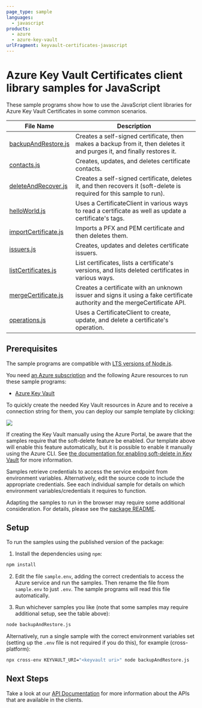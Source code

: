 ```yaml
---
page_type: sample
languages:
  - javascript
products:
  - azure
  - azure-key-vault
urlFragment: keyvault-certificates-javascript
---
```


# Azure Key Vault Certificates client library samples for JavaScript

These sample programs show how to use the JavaScript client libraries for Azure Key Vault Certificates in some common scenarios.

| **File Name**                             | **Description**                                                                                                            |
| ----------------------------------------- | -------------------------------------------------------------------------------------------------------------------------- |
| [backupAndRestore.js][backupandrestore]   | Creates a self-signed certificate, then makes a backup from it, then deletes it and purges it, and finally restores it.    |
| [contacts.js][contacts]                   | Creates, updates, and deletes certificate contacts.                                                                        |
| [deleteAndRecover.js][deleteandrecover]   | Creates a self-signed certificate, deletes it, and then recovers it (soft-delete is required for this sample to run).      |
| [helloWorld.js][helloworld]               | Uses a CertificateClient in various ways to read a certificate as well as update a certificate's tags.                     |
| [importCertificate.js][importcertificate] | Imports a PFX and PEM certificate and then deletes them.                                                                   |
| [issuers.js][issuers]                     | Creates, updates and deletes certificate issuers.                                                                          |
| [listCertificates.js][listcertificates]   | List certificates, lists a certificate's versions, and lists deleted certificates in various ways.                         |
| [mergeCertificate.js][mergecertificate]   | Creates a certificate with an unknown issuer and signs it using a fake certificate authority and the mergeCertificate API. |
| [operations.js][operations]               | Uses a CertificateClient to create, update, and delete a certificate's operation.                                          |

## Prerequisites

The sample programs are compatible with [LTS versions of Node.js](https://github.com/nodejs/release#release-schedule).

You need [an Azure subscription][freesub] and the following Azure resources to run these sample programs:

- [Azure Key Vault][createinstance_azurekeyvault]

To quickly create the needed Key Vault resources in Azure and to receive a connection string for them, you can deploy our sample template by clicking:

[![](http://azuredeploy.net/deploybutton.png)](https://portal.azure.com/#create/Microsoft.Template/uri/https%3A%2F%2Fraw.githubusercontent.com%2FAzure%2Fazure-sdk-for-js%2Fmaster%2Fsdk%2Fkeyvault%2Ftest-resources.json)

If creating the Key Vault manually using the Azure Portal, be aware that the samples require that the soft-delete feature be enabled. Our template above will enable this feature automatically, but it is possible to enable it manually using the Azure CLI. See [the documentation for enabling soft-delete in Key Vault](https://learn.microsoft.com/azure/key-vault/key-vault-soft-delete-cli) for more information.

Samples retrieve credentials to access the service endpoint from environment variables. Alternatively, edit the source code to include the appropriate credentials. See each individual sample for details on which environment variables/credentials it requires to function.

Adapting the samples to run in the browser may require some additional consideration. For details, please see the [package README][package].

## Setup

To run the samples using the published version of the package:

1. Install the dependencies using `npm`:

```bash
npm install
```

2. Edit the file `sample.env`, adding the correct credentials to access the Azure service and run the samples. Then rename the file from `sample.env` to just `.env`. The sample programs will read this file automatically.

3. Run whichever samples you like (note that some samples may require additional setup, see the table above):

```bash
node backupAndRestore.js
```

Alternatively, run a single sample with the correct environment variables set (setting up the `.env` file is not required if you do this), for example (cross-platform):

```bash
npx cross-env KEYVAULT_URI="<keyvault uri>" node backupAndRestore.js
```

## Next Steps

Take a look at our [API Documentation][apiref] for more information about the APIs that are available in the clients.

[backupandrestore]: https://github.com/Azure/azure-sdk-for-js/blob/main/sdk/keyvault/keyvault-certificates/samples/v4/javascript/backupAndRestore.js
[contacts]: https://github.com/Azure/azure-sdk-for-js/blob/main/sdk/keyvault/keyvault-certificates/samples/v4/javascript/contacts.js
[deleteandrecover]: https://github.com/Azure/azure-sdk-for-js/blob/main/sdk/keyvault/keyvault-certificates/samples/v4/javascript/deleteAndRecover.js
[helloworld]: https://github.com/Azure/azure-sdk-for-js/blob/main/sdk/keyvault/keyvault-certificates/samples/v4/javascript/helloWorld.js
[importcertificate]: https://github.com/Azure/azure-sdk-for-js/blob/main/sdk/keyvault/keyvault-certificates/samples/v4/javascript/importCertificate.js
[issuers]: https://github.com/Azure/azure-sdk-for-js/blob/main/sdk/keyvault/keyvault-certificates/samples/v4/javascript/issuers.js
[listcertificates]: https://github.com/Azure/azure-sdk-for-js/blob/main/sdk/keyvault/keyvault-certificates/samples/v4/javascript/listCertificates.js
[mergecertificate]: https://github.com/Azure/azure-sdk-for-js/blob/main/sdk/keyvault/keyvault-certificates/samples/v4/javascript/mergeCertificate.js
[operations]: https://github.com/Azure/azure-sdk-for-js/blob/main/sdk/keyvault/keyvault-certificates/samples/v4/javascript/operations.js
[apiref]: https://learn.microsoft.com/javascript/api/@azure/keyvault-certificates
[freesub]: https://azure.microsoft.com/free/
[createinstance_azurekeyvault]: https://learn.microsoft.com/azure/key-vault/quick-create-portal
[package]: https://github.com/Azure/azure-sdk-for-js/tree/main/sdk/keyvault/keyvault-certificates/README.md

